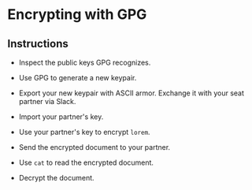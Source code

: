 # Encrypting with GPG

## Instructions
- Inspect the public keys GPG recognizes.

- Use GPG to generate a new keypair.

- Export your new keypair with ASCII armor. Exchange it with your seat partner via Slack.

- Import your partner's key.

- Use your partner's key to encrypt `lorem`.

- Send the encrypted document to your partner.

- Use `cat` to read the encrypted document.

- Decrypt the document.
